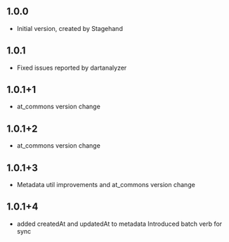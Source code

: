 ## 1.0.0
- Initial version, created by Stagehand
## 1.0.1
- Fixed issues reported by dartanalyzer
## 1.0.1+1
- at_commons version change
## 1.0.1+2  
- at_commons version change
## 1.0.1+3
- Metadata util improvements and at_commons version change
## 1.0.1+4
- added createdAt and updatedAt to metadata
  Introduced batch verb for sync
